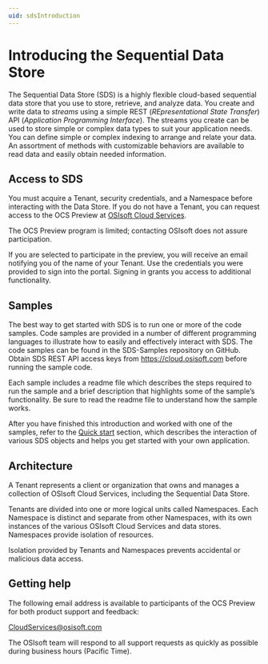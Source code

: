 ```yaml
---
uid: sdsIntroduction
---
```



Introducing the Sequential Data Store
=====================================

The Sequential Data Store (SDS) is a highly flexible cloud-based sequential data store that you use to store, 
retrieve, and analyze data. You 
create and write data to *streams* using a simple REST (*REpresentational State Transfer*) API (*Application 
Programming Interface*). The streams you create can be used to store simple or complex data types to suit 
your application needs. You can define simple or complex indexing to arrange and relate your data. An assortment 
of methods with customizable behaviors are available to read data and easily obtain needed information.


Access to SDS
------------

You must acquire a Tenant, security credentials, and a Namespace before interacting with the Data Store. If you do not 
have a Tenant, you can request access to the OCS Preview at [OSIsoft Cloud Services](mailto://cloudservices@osisoft.com).

The OCS Preview program is limited; contacting OSIsoft does not assure participation.


If you are selected to
participate in the preview, you will receive an email notifying you of the name of your Tenant. 
Use the credentials you were provided to sign into the portal. Signing in grants you access 
to additional functionality.

Samples
------------

The best way to get started with SDS is to run one or more of the code samples. Code samples are 
provided in a number of different programming languages to illustrate how to easily and effectively 
interact with SDS. The code samples can be found in the SDS-Samples repository on GitHub. Obtain SDS 
REST API access keys from https://cloud.osisoft.com before running the sample code.

Each sample includes a readme file which describes the steps required to run the sample and a brief description 
that highlights some of the sample’s functionality. Be sure to read the readme file to understand 
how the sample works.

After you have finished this introduction and worked with one of the samples, refer to 
the [Quick start](xref:sdsQuickStart#sds-quick-start) section, which describes the interaction of 
various SDS objects and helps you get started with your own application.


Architecture
------------

A Tenant represents a client or organization that owns and manages a collection of OSIsoft Cloud Services, including 
the Sequential Data Store. 

Tenants are divided into one or more logical units called Namespaces. Each Namespace is distinct and separate from 
other Namespaces, with its own instances of the various OSIsoft Cloud Services and data stores. 
Namespaces provide isolation of resources. 

Isolation provided by Tenants and Namespaces prevents accidental or malicious data access. 

Getting help
------------

The following email address is available to participants of the OCS
Preview for both product support and feedback:

[CloudServices@osisoft.com](mailto://CloudServices@osisoft.com)

The OSIsoft team will respond to all support requests as
quickly as possible during business hours (Pacific Time).
